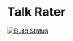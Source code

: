 # Talk Rater

[![Build Status](https://travis-ci.org/lalinux/talk_rater.svg?branch=master)](https://travis-ci.org/lalinux/talk_rater)

